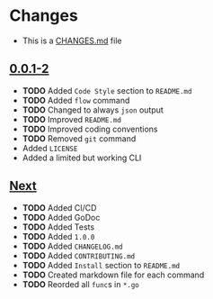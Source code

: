 # Changes
- This is a [CHANGES.md](https://go.s3d.club/changes/) file

## [0.0.1-2](https://go.s3d.club/s3d-cli/work/0.0.1)
- **TODO** Added `Code Style` section to `README.md`
- **TODO** Added `flow` command
- **TODO** Changed to always `json` output
- **TODO** Improved `README.md`
- **TODO** Improved coding conventions
- **TODO** Removed `git` command
- Added `LICENSE` 
- Added a limited but working CLI

## [Next](https://go.s3d.club/s3d-cli/next)
- **TODO** Added CI/CD
- **TODO** Added GoDoc
- **TODO** Added Tests
- **TODO** Added `1.0.0`
- **TODO** Added `CHANGELOG.md` 
- **TODO** Added `CONTRIBUTING.md`
- **TODO** Added `Install` section to `README.md`
- **TODO** Created markdown file for each command
- **TODO** Reorded all `func`s in `*.go`

